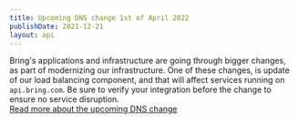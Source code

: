 ```yaml
---
title: Upcoming DNS change 1st of April 2022
publishDate: 2021-12-21
layout: api
---
```


Bring's applications and infrastructure are going through bigger changes, as part
of modernizing our infrastructure. One of these changes, is update of our
load balancing component, and that will affect services running on <code>api.bring.com</code>.
Be sure to verify your integration before the change to ensure no service disruption.  
<a href="/api/dns-api-bring-com">Read more about the upcoming DNS change</a>
